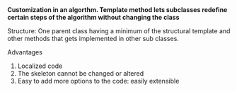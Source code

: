##

###

**Customization in an algorthm. Template method lets subclasses redefine certain steps of the algorithm without changing the class**

Structure: One parent class having a minimum of the structural template and other methods that gets implemented in other sub classes.

Advantages
1. Localized code
2. The skeleton cannot be changed or altered
3. Easy to add more options to the code: easily extensible